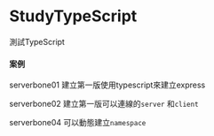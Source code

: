 # StudyTypeScript
測試TypeScript
#### 案例
serverbone01 建立第一版使用typescript來建立express

serverbone02 建立第一版可以連線的`server` 和`client`

serverbone04 可以動態建立`namespace`
